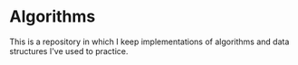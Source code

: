 # Algorithms

This is a repository in which I keep implementations of algorithms and data structures I've used to practice.
